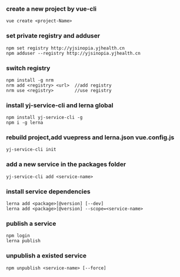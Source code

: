 ### create a new project by vue-cli
```
vue create <project-Name>    
```

### set private registry and adduser
```
npm set registry http://yjsinopia.yjhealth.cn
npm adduser --registry http://yjsinopia.yjhealth.cn
```

### switch registry
```
npm install -g nrm
nrm add <registry> <url>  //add registry
nrm use <registry>        //use registry
```


### install yj-service-cli and lerna global 
```
npm install yj-service-cli -g  
npm i -g lerna
```

### rebuild project,add vuepress and lerna.json vue.config.js  
```
yj-service-cli init
```

### add a new service in the packages folder
```
yj-service-cli add <service-name>
```

### install service dependencies
```
lerna add <package>[@version] [--dev]
lerna add <package>[@version] --scope=<service-name>
```


### publish a service
```
npm login
lerna publish
```

### unpublish a existed service
```
npm unpublish <service-name> [--force]
```
